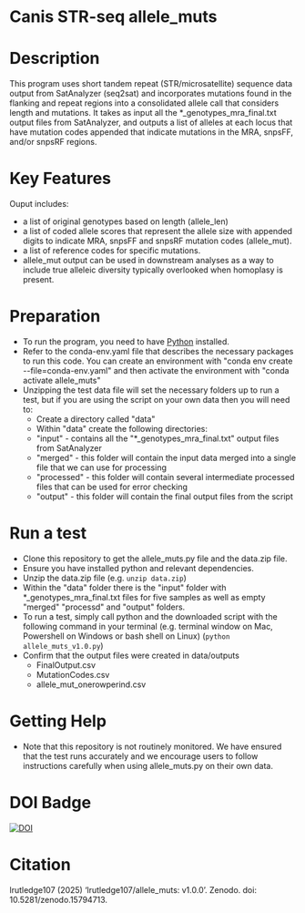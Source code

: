 # Canis STR-seq allele_muts

# Description
This program uses short tandem repeat (STR/microsatellite) sequence data output from SatAnalyzer (seq2sat) and incorporates mutations found in the flanking and repeat regions into a consolidated allele call that considers length and mutations. It takes as input all the *_genotypes_mra_final.txt output files from SatAnalyzer, and outputs a list of alleles at each locus that have mutation codes appended that indicate mutations in the MRA, snpsFF, and/or snpsRF regions. 

# Key Features
Ouput includes:
* a list of original genotypes based on length (allele_len)
* a list of coded allele scores that represent the allele size with appended digits to indicate MRA, snpsFF and snpsRF mutation codes (allele_mut).
* a list of reference codes for specific mutations.
* allele_mut output can be used in downstream analyses as a way to include true alleleic diversity typically overlooked when homoplasy is present.

# Preparation
* To run the program, you need to have [Python](https://www.python.org/downloads/) installed.
* Refer to the conda-env.yaml file that describes the necessary packages to run this code. You can create an environment with "conda env create --file=conda-env.yaml" and then activate the environment with "conda activate allele_muts" 
* Unzipping the test data file will set the necessary folders up to run a test, but if you are using the script on your own data then you will need to:
  * Create a directory called "data"
  * Within "data" create the following directories:
  *    "input" - contains all the "*_genotypes_mra_final.txt" output files from SatAnalyzer
  *    "merged" - this folder will contain the input data merged into a single file that we can use for processing 
  *    "processed" - this folder will contain several intermediate processed files that can be used for error checking
  *    "output" - this folder will contain the final output files from the script

# Run a test
* Clone this repository to get the allele_muts.py file and the data.zip file.
* Ensure you have installed python and relevant dependencies.
* Unzip the data.zip file (e.g. `unzip data.zip`)
* Within the "data" folder there is the "input" folder with *_genotypes_mra_final.txt files for five samples as well as empty "merged" "processd" and "output" folders.
* To run a test, simply call python and the downloaded script with the following command in your terminal (e.g. terminal window on Mac, Powershell on Windows or bash shell on Linux) (`python allele_muts_v1.0.py`)
* Confirm that the output files were created in data/outputs
  * FinalOutput.csv
  * MutationCodes.csv
  * allele_mut_onerowperind.csv

# Getting Help
* Note that this repository is not routinely monitored. We have ensured that the test runs accurately and we encourage users to follow instructions carefully when using allele_muts.py on their own data. 

# DOI Badge
[![DOI](https://zenodo.org/badge/DOI/10.5281/zenodo.15794713.svg)](https://doi.org/10.5281/zenodo.15794713)

# Citation
lrutledge107 (2025) ‘lrutledge107/allele_muts: v1.0.0’. Zenodo. doi: 10.5281/zenodo.15794713.
